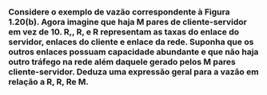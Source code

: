 ### Considere o exemplo de vazão correspondente à Figura 1.20(b). Agora imagine que haja M pares de cliente-servidor em vez de 10. R,, R, e R representam as taxas do enlace do servidor, enlaces do cliente e enlace da rede. Suponha que os outros enlaces possuam capacidade abundante e que não haja outro tráfego na rede além daquele gerado pelos M pares cliente-servidor. Deduza uma expressão geral para a vazão em relação a R, R, Re M.

#
